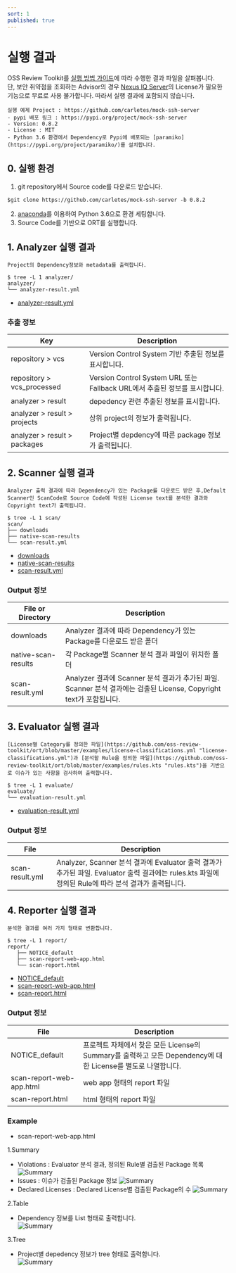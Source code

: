 ```yaml
---
sort: 1
published: true
---
```

# 실행 결과
OSS Review Toolkit를 [실행 방법 가이드](https://lge-oss.github.io/oss-review-toolkit-guide/use/1_analyze.html)에 따라 수행한 결과 파일을 살펴봅니다.   
단, 보안 취약점을 조회하는 Advisor의 경우 [Nexus IQ Server](https://help.sonatype.com/iqserver)의 License가 필요한 기능으로 무료로 사용 불가합니다. 따라서 실행 결과에 포함되지 않습니다.

```note
실행 예제 Project : https://github.com/carletes/mock-ssh-server
- pypi 배포 링크 : https://pypi.org/project/mock-ssh-server
- Version: 0.8.2
- License : MIT
- Python 3.6 환경에서 Dependency로 Pypi에 배포되는 [paramiko](https://pypi.org/project/paramiko/)를 설치합니다.
```

## 0. 실행 환경
1. git repository에서 Source code를 다운로드 받습니다.  
```
$git clone https://github.com/carletes/mock-ssh-server -b 0.8.2
```
2. [anaconda](https://www.anaconda.com/products/individual)를 이용하여 Python 3.6으로 환경 세팅합니다.
3. Source Code를 기반으로 ORT를 실행합니다.

## 1. Analyzer 실행 결과
```note
Project의 Dependency정보와 metadata를 출력합니다.
```
```
$ tree -L 1 analyzer/
analyzer/
└── analyzer-result.yml
```
- [analyzer-result.yml](https://github.com/LGE-OSS/oss-review-toolkit-guide/blob/master/use/result_files/analyzer/analyzer-result.yml)

### 추출 정보

|Key|Description|
|--|--|
| repository > vcs |Version Control System 기반 추출된 정보를 표시합니다.| 
| repository > vcs_processed | Version Control System URL 또는 Fallback URL에서 추출된 정보를 표시합니다.|
| analyzer > result |depedency 관련 추출된 정보를 표시합니다. | 
| analyzer > result > projects |상위 project의 정보가 출력됩니다.|
| analyzer > result > packages |Project별 depdency에 따른 package 정보가 출력됩니다.|


## 2. Scanner 실행 결과
```note
Analyzer 출력 결과에 따라 Dependency가 있는 Package를 다운로드 받은 후,Default Scanner인 ScanCode로 Source Code에 작성된 License text를 분석한 결과와 Copyright text가 출력됩니다.
```
```
$ tree -L 1 scan/
scan/
├── downloads
├── native-scan-results
└── scan-result.yml
```
- [downloads](https://github.com/LGE-OSS/oss-review-toolkit-guide/blob/master/use/result_files/scan/downloads)
- [native-scan-results](https://github.com/LGE-OSS/oss-review-toolkit-guide/blob/master/use/result_files/scan/native-scan-results)
- [scan-result.yml](https://github.com/LGE-OSS/oss-review-toolkit-guide/blob/master/use/result_files/scan/scan-result.yml)

### Output 정보

|File or Directory|Description|
|--|--|
|downloads|Analyzer 결과에 따라 Dependency가 있는 Package를 다운로드 받은 폴더|
|native-scan-results|각 Package별 Scanner 분석 결과 파일이 위치한 폴더|
|scan-result.yml| Analyzer 결과에 Scanner 분석 결과가 추가된 파일. Scanner 분석 결과에는 검출된 License, Copyright text가 포함됩니다.|

## 3. Evaluator 실행 결과
```note
[License별 Category를 정의한 파일](https://github.com/oss-review-toolkit/ort/blob/master/examples/license-classifications.yml "license-classifications.yml")과 [분석할 Rule을 정의한 파일](https://github.com/oss-review-toolkit/ort/blob/master/examples/rules.kts "rules.kts")을 기반으로 이슈가 있는 사항을 검사하여 출력합니다.
```
```
$ tree -L 1 evaluate/
evaluate/
└── evaluation-result.yml
```
- [evaluation-result.yml](https://github.com/LGE-OSS/oss-review-toolkit-guide/blob/master/use/result_files/evaluate/evaluation-result.yml)

### Output 정보

|File|Description|
|--|--|
|scan-result.yml| Analyzer, Scanner 분석 결과에 Evaluator 출력 결과가 추가된 파일. Evaluator 출력 결과에는 rules.kts 파일에 정의된 Rule에 따라 분석 결과가 출력됩니다.|


## 4. Reporter 실행 결과
```note
분석한 결과를 여러 가지 형태로 변환합니다.
```
```
$ tree -L 1 report/
report/
   ├── NOTICE_default
   ├── scan-report-web-app.html
   └── scan-report.html
```
- [NOTICE_default](https://github.com/LGE-OSS/oss-review-toolkit-guide/blob/master/use/result_files/report/evaluate/NOTICE_default)
- [scan-report-web-app.html](https://github.com/LGE-OSS/oss-review-toolkit-guide/blob/master/use/result_files/report/evaluate/scan-report-web-app.html)
- [scan-report.html](https://github.com/LGE-OSS/oss-review-toolkit-guide/blob/master/use/result_files/report/evaluate/scan-report.html)

### Output 정보

|File|Description|
|--|--|
|NOTICE_default|프로젝트 자체에서 찾은 모든 License의 Summary를 출력하고 모든 Dependency에 대한 License를 별도로 나열합니다.|
|scan-report-web-app.html| web app 형태의 report 파일 |
|scan-report.html| html 형태의 report 파일|

### Example
- scan-report-web-app.html

1.Summary  
- Violations : Evaluator 분석 결과, 정의된 Rule별 검출된 Package 목록  
![Summary](img_result/4_reporter_summary_rule.png)   
- Issues : 이슈가 검출된 Package 정보 
![Summary](img_result/4_reporter_summary_issue.png)  
- Declared Licenses : Declared License별 검출된 Package의 수
![Summary](img_result/4_reporter_summary_package.png)  

2.Table  
- Dependency 정보를 List 형태로 출력합니다.   
![Summary](img_result/4_reporter_table.png)  

3.Tree  
- Project별 depedency 정보가 tree 형태로 출력합니다.  
![Summary](img_result/4_reporter_tree.png)
